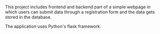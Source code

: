 This project includes frontend and backend part of a simple webpage in which users can submit data through a registration form and the data gets stored in the database.

The application uses Python's flask framework.
